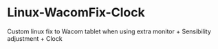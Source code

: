# Linux-WacomFix-Clock
Custom linux fix to Wacom tablet when using extra monitor + Sensibility adjustment + Clock
